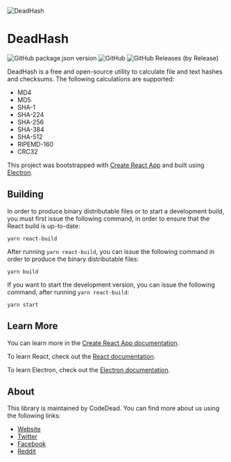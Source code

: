 ![DeadHash](https://i.imgur.com/PWrqQ67.png)

# DeadHash

![GitHub package.json version](https://img.shields.io/github/package-json/v/CodeDead/DeadHash-js)
![GitHub](https://img.shields.io/github/license/CodeDead/DeadHash-Js)
![GitHub Releases (by Release)](https://img.shields.io/github/downloads/CodeDead/DeadHash-js/2.1.1/total)

DeadHash is a free and open-source utility to calculate file and text hashes and checksums. The following calculations are supported:

* MD4
* MD5
* SHA-1
* SHA-224
* SHA-256
* SHA-384
* SHA-512
* RIPEMD-160
* CRC32

This project was bootstrapped with [Create React App](https://github.com/facebook/create-react-app) and built using [Electron](https://electronjs.org/).

## Building

In order to produce binary distributable files or to start a development build, you must first issue the following command,
in order to ensure that the React build is up-to-date:
```
yarn react-build
```

After running `yarn react-build`, you can issue the following command in order to produce the binary distributable files:
```
yarn build
```

If you want to start the development version, you can issue the following command, after running `yarn react-build`:
```
yarn start
```

## Learn More

You can learn more in the [Create React App documentation](https://facebook.github.io/create-react-app/docs/getting-started).

To learn React, check out the [React documentation](https://reactjs.org/).

To learn Electron, check out the [Electron documentation](https://electronjs.org/).

## About

This library is maintained by CodeDead. You can find more about us using the following links:
* [Website](https://codedead.com)
* [Twitter](https://twitter.com/C0DEDEAD)
* [Facebook](https://facebook.com/deadlinecodedead)
* [Reddit](https://reddit.com/r/CodeDead/)
